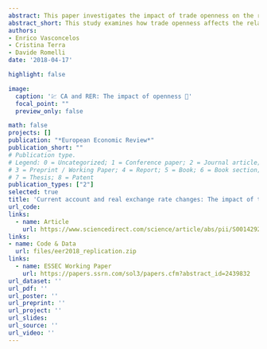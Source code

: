 ```yaml
---
abstract: This paper investigates the impact of trade openness on the relationship between current account and the real exchange rate, by focusing on event windows of significant balance of payments distress. We identify episodes of sudden stops in capital flows and of abrupt currency depreciations for a large sample of developed and emerging economies over the period 1970–2011, and we find that, during these episodes, currency depreciations are associated with larger improvements in the current account in countries that are more open to trade. Our results suggest that the magnitude of exchange rate depreciations over the adjustment process of current accounts is related to the degree of openness to trade.
abstract_short: This study examines how trade openness affects the relationship between current account and real exchange rate during significant balance of payments crises. Analyzing sudden stops in capital flows and abrupt currency depreciations across various economies from 1970-2011, it finds that more open economies experience larger current account improvements during currency depreciations.
authors:
- Enrico Vasconcelos
- Cristina Terra
- Davide Romelli
date: '2018-04-17'

highlight: false

image:
  caption: '💹 CA and RER: The impact of openness 💱'
  focal_point: ""
  preview_only: false

math: false
projects: []
publication: "*European Economic Review*"
publication_short: ""
# Publication type.
# Legend: 0 = Uncategorized; 1 = Conference paper; 2 = Journal article;
# 3 = Preprint / Working Paper; 4 = Report; 5 = Book; 6 = Book section;
# 7 = Thesis; 8 = Patent
publication_types: ["2"]
selected: true
title: 'Current account and real exchange rate changes: The impact of trade openness'
url_code: 
links:
  - name: Article
    url: https://www.sciencedirect.com/science/article/abs/pii/S001429211830045X
links:
- name: Code & Data
  url: files/eer2018_replication.zip
links:
  - name: ESSEC Working Paper
    url: https://papers.ssrn.com/sol3/papers.cfm?abstract_id=2439832
url_dataset: ''
url_pdf: ''
url_poster: ''
url_preprint: ''
url_project: ''
url_slides: 
url_source: ''
url_video: ''
---
```


